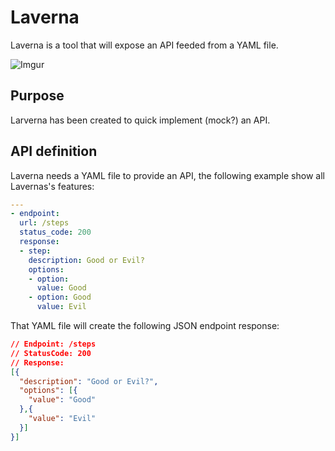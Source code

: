 # Laverna

Laverna is a tool that will expose an API feeded from a YAML file.

![Imgur](https://i.imgur.com/GL6e58c.jpg)

## Purpose

Larverna has been created to quick implement (mock?) an API.

## API definition

Laverna needs a YAML file to provide an API, the following example show all Lavernas's features:

```yaml
---
- endpoint:
  url: /steps
  status_code: 200
  response: 
  - step:
    description: Good or Evil?
    options:
    - option:
      value: Good 
    - option: Good
      value: Evil 
```

That YAML file will create the following JSON endpoint response:

```json
// Endpoint: /steps
// StatusCode: 200
// Response:
[{
  "description": "Good or Evil?",
  "options": [{
    "value": "Good"
  },{
    "value": "Evil"
  }]
}]
```
